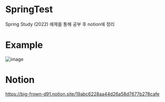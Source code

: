 # SpringTest

Spring Study (2022) 
예제를 통해 공부 후 notion에 정리 


# Example 

![image](https://user-images.githubusercontent.com/52990629/147651689-9a0207be-b781-4266-b792-423c06167c87.png)


# Notion

https://big-frown-d91.notion.site/19abc6228aa44d26a58d7677b278cafe
